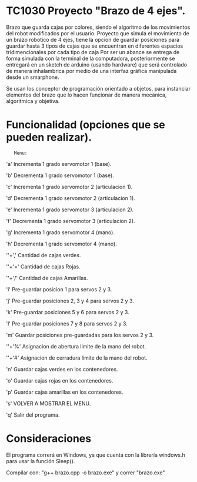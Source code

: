# TC1030 Proyecto "Brazo de 4 ejes".

Brazo que guarda cajas por colores, siendo el algoritmo de los movimientos del robot modificados por el usuario. Proyecto que simula el movimiento de un brazo robotico de 4 ejes, tiene la opcion de guardar posiciones para guardar hasta 3 tipos de cajas que se encuentran en diferentes espacios tridimencionales por cada tipo de caja Por ser un abance se entrega de forma simulada con la terminal de la computadora, posteriormente se entregará en un sketch de arduino (usando hardware) que será controlado de manera inhalambrica por medio de una interfaz gráfica manipulada desde un smarphone.

Se usan los conceptor de programación orientado a objetos, para instanciar elementos del brazo que lo hacen funcionar de manera mecánica, algoritmica y objetiva.

# Funcionalidad (opciones que se pueden realizar).

       Menu:
'a' Incrementa 1 grado servomotor 1 (base).

'b' Decrementa 1 grado servomotor 1 (base).

'c' Incrementa 1 grado servomotor 2 (articulacion 1).

'd' Decrementa 1 grado servomotor 2 (articulacion 1).

'e' Incrementa 1 grado servomotor 3 (articulacion 2).

'f' Decrementa 1 grado servomotor 3 (articulacion 2).

'g' Incrementa 1 grado servomotor 4 (mano).

'h' Decrementa 1 grado servomotor 4 (mano).

'<numero>'+',' Cantidad de cajas verdes.
       
'<numero>'+'=' Cantidad de cajas Rojas.
       
'<numero>'+'/' Cantidad de cajas Amarillas.
       
'i' Pre-guardar posicion 1 para servos 2 y 3.

'j' Pre-guardar posiciones 2, 3 y 4 para servos 2 y 3.

'k' Pre-guardar posiciones 5 y 6 para servos 2 y 3.

'l' Pre-guardar posiciones 7 y 8 para servos 2 y 3.

'm' Guardar posiciones pre-guardadas para los servos 2 y 3.

'<numero>'+'%' Asignacion de abertura limite de la mano del robot.
       
'<numero>'+'#' Asignacion de cerradura limite de la mano del robot.
       
'n' Guardar cajas verdes en los contenedores.

'o' Guardar cajas rojas en los contenedores.

'p' Guardar cajas amarillas en los contenedores.

's' VOLVER A MOSTRAR EL MENU.

'q' Salir del programa.

# Consideraciones

El programa correrá en Windows, ya que cuenta con la librería windows.h para usar la función Sleep().

Compilar con: "g++ brazo.cpp -o brazo.exe" y correr "brazo.exe"
